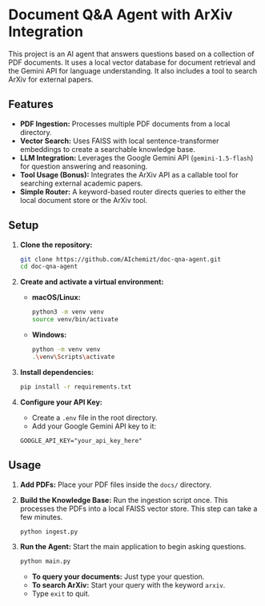 # Document Q&A Agent with ArXiv Integration

This project is an AI agent that answers questions based on a collection of PDF documents. It uses a local vector database for document retrieval and the Gemini API for language understanding. It also includes a tool to search ArXiv for external papers.

## Features

-   **PDF Ingestion:** Processes multiple PDF documents from a local directory.
-   **Vector Search:** Uses FAISS with local sentence-transformer embeddings to create a searchable knowledge base.
-   **LLM Integration:** Leverages the Google Gemini API (`gemini-1.5-flash`) for question answering and reasoning.
-   **Tool Usage (Bonus):** Integrates the ArXiv API as a callable tool for searching external academic papers.
-   **Simple Router:** A keyword-based router directs queries to either the local document store or the ArXiv tool.

## Setup

1.  **Clone the repository:**
    ```bash
    git clone https://github.com/AIchemizt/doc-qna-agent.git
    cd doc-qna-agent
    ```

2.  **Create and activate a virtual environment:**
    -   **macOS/Linux:**
        ```bash
        python3 -m venv venv
        source venv/bin/activate
        ```
    -   **Windows:**
        ```bash
        python -m venv venv
        .\venv\Scripts\activate
        ```

3.  **Install dependencies:**
    ```bash
    pip install -r requirements.txt
    ```

4.  **Configure your API Key:**
    -   Create a `.env` file in the root directory.
    -   Add your Google Gemini API key to it:
      ```
      GOOGLE_API_KEY="your_api_key_here"
      ```

## Usage

1.  **Add PDFs:** Place your PDF files inside the `docs/` directory.

2.  **Build the Knowledge Base:** Run the ingestion script once. This processes the PDFs into a local FAISS vector store. This step can take a few minutes.
    ```bash
    python ingest.py
    ```

3.  **Run the Agent:** Start the main application to begin asking questions.
    ```bash
    python main.py
    ```
    -   **To query your documents:** Just type your question.
    -   **To search ArXiv:** Start your query with the keyword `arxiv`.
    -   Type `exit` to quit.